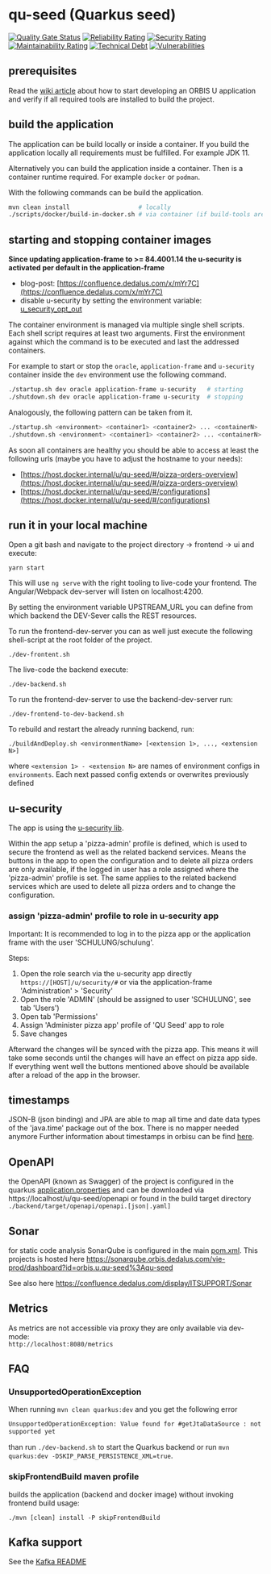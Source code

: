 # qu-seed (Quarkus seed)

[![Quality Gate Status](https://sonarqube.orbis.dedalus.com/vie-prod/api/project_badges/measure?project=orbis.u.qu-seed%3Aqu-seed&metric=alert_status)](https://sonarqube.orbis.dedalus.com/vie-prod/dashboard?id=orbis.u.qu-seed%3Aqu-seed)
[![Reliability Rating](https://sonarqube.orbis.dedalus.com/vie-prod/api/project_badges/measure?project=orbis.u.qu-seed%3Aqu-seed&metric=reliability_rating)](https://sonarqube.orbis.dedalus.com/vie-prod/dashboard?id=orbis.u.qu-seed%3Aqu-seed)
[![Security Rating](https://sonarqube.orbis.dedalus.com/vie-prod/api/project_badges/measure?project=orbis.u.qu-seed%3Aqu-seed&metric=security_rating)](https://sonarqube.orbis.dedalus.com/vie-prod/dashboard?id=orbis.u.qu-seed%3Aqu-seed)
[![Maintainability Rating](https://sonarqube.orbis.dedalus.com/vie-prod/api/project_badges/measure?project=orbis.u.qu-seed%3Aqu-seed&metric=sqale_rating)](https://sonarqube.orbis.dedalus.com/vie-prod/dashboard?id=orbis.u.qu-seed%3Aqu-seed)
[![Technical Debt](https://sonarqube.orbis.dedalus.com/vie-prod/api/project_badges/measure?project=orbis.u.qu-seed%3Aqu-seed&metric=sqale_index)](https://sonarqube.orbis.dedalus.com/vie-prod/dashboard?id=orbis.u.qu-seed%3Aqu-seed)
[![Vulnerabilities](https://sonarqube.orbis.dedalus.com/vie-prod/api/project_badges/measure?project=orbis.u.qu-seed%3Aqu-seed&metric=vulnerabilities)](https://sonarqube.orbis.dedalus.com/vie-prod/dashboard?id=orbis.u.qu-seed%3Aqu-seed)

## prerequisites

Read the [wiki article](https://wikihealthcare.agfa.net/x/JxHKEQ) about how to
start developing an ORBIS U application and verify if all required tools are
installed to build the project.

## build the application

The application can be build locally or inside a container. If you build the
application locally all requirements must be fulfilled. For example JDK 11.

Alternatively you can build the application inside a container. Then is a
container runtime required. For example `docker` or `podman`.

With the following commands can be build the application.

```bash
mvn clean install                   # locally
./scripts/docker/build-in-docker.sh # via container (if build-tools are not available)
```

## starting and stopping container images

**Since updating application-frame to >= 84.4001.14 the u-security is activated per default in the application-frame**

* blog-post: [https://confluence.dedalus.com/x/mYr7C](https://confluence.dedalus.com/x/mYr7C)
* disable u-security by setting the environment
  variable: [u_security_opt_out](https://trrsuv040.agfahealthcare.com/orbis-u/i-host-u/-/blob/master/documentation/user/environment-variables.md#u_security_opt_out)

The container environment is managed via multiple single shell scripts. Each
shell script requires at least two arguments. First the environment against
which the command is to be executed and last the addressed containers.

For example to start or stop the `oracle`, `application-frame` and `u-security`
container inside the `dev` environment use the following command.

```bash
./startup.sh dev oracle application-frame u-security   # starting
./shutdown.sh dev oracle application-frame u-security  # stopping
```

Analogously, the following pattern can be taken from it.

```bash
./startup.sh <environment> <container1> <container2> ... <containerN>
./shutdown.sh <environment> <container1> <container2> ... <containerN>
```

As soon all containers are healthy you should be able to access at least the following urls (maybe you have to adjust the hostname to your needs):
* [https://host.docker.internal/u/qu-seed/#/pizza-orders-overview](https://host.docker.internal/u/qu-seed/#/pizza-orders-overview)
* [https://host.docker.internal/u/qu-seed/#/configurations](https://host.docker.internal/u/qu-seed/#/configurations)

## run it in your local machine

Open a git bash and navigate to the project directory -> frontend -> ui and
execute:

`yarn start`

This will use `ng serve` with the right tooling to live-code your frontend. The
Angular/Webpack dev-server will listen on localhost:4200.

By setting the environment variable UPSTREAM_URL you can define from which
backend the DEV-Sever calls the REST resources.

To run the frontend-dev-server you can as well just execute the following
shell-script at the root folder of the project.

`./dev-frontent.sh`

The live-code the backend execute:

`./dev-backend.sh`

To run the frontend-dev-server to use the backend-dev-server run:

`./dev-frontend-to-dev-backend.sh`

To rebuild and restart the already running backend, run:

`./buildAndDeploy.sh <environmentName> [<extension 1>, ..., <extension N>]`

where `<extension 1> - <extension N>` are names of environment configs in
`environments`. Each next passed config extends or overwrites previously defined

## u-security

The app is using the [u-security lib](https://trrsuv040.agfahealthcare.com/orbis-u/u-security/-/blob/master/README.md).

Within the app setup a 'pizza-admin' profile is defined, which is used to
secure the frontend as well as the related backend services. Means the buttons
in the app to open the configuration and to delete all pizza orders are only
available, if the logged in user has a role assigned where the 'pizza-admin'
profile is set.
The same applies to the related backend services which are used to delete all
pizza orders and to change the configuration.

### assign 'pizza-admin' profile to role in u-security app

Important: It is recommended to log in to the pizza app or the application
frame with the user 'SCHULUNG/schulung'.

Steps:

1. Open the role search via the u-security app directly
   `https://[HOST]/u/security/#` or via the application-frame
   'Administration' > 'Security'
2. Open the role 'ADMIN' (should be assigned to user 'SCHULUNG',
   see tab 'Users')
3. Open tab 'Permissions'
4. Assign 'Administer pizza app' profile of 'QU Seed' app to role
5. Save changes

Afterward the changes will be synced with the pizza app. This means it will
take some seconds until the changes will have an effect on pizza app side.
If everything went well the buttons mentioned above should be available after
a reload of the app in the browser.

## timestamps

JSON-B (json binding) and JPA are able to map all time and date data types of
the 'java.time' package out of the box. There is no mapper needed anymore
Further information about timestamps in orbisu can be find
[here](http://wikihealthcare.agfa.net/x/3gpuFQ).

## OpenAPI

the OpenAPI (known as Swagger) of the project is configured in the
quarkus [application.properties](./backend/src/main/resources/application.properties)
and can be downloaded via https://localhost/u/qu-seed/openapi
or found in the build target directory `./backend/target/openapi/openapi.[json|.yaml]`

## Sonar

for static code analysis SonarQube is configured in the main [pom.xml](./pom.xml).
This projects is hosted here https://sonarqube.orbis.dedalus.com/vie-prod/dashboard?id=orbis.u.qu-seed%3Aqu-seed

See also here https://confluence.dedalus.com/display/ITSUPPORT/Sonar

## Metrics

As metrics are not accessible via proxy they are only available via
dev-mode: \
`http://localhost:8080/metrics`

## FAQ

### UnsupportedOperationException

When running `mvn clean quarkus:dev` and you get the following error

```txt
UnsupportedOperationException: Value found for #getJtaDataSource : not
supported yet
```

than run `./dev-backend.sh` to start the Quarkus backend or run `mvn quarkus:dev
-DSKIP_PARSE_PERSISTENCE_XML=true`.

### skipFrontendBuild maven profile

builds the application (backend and docker image) without invoking frontend
build usage:

`./mvn [clean] install -P skipFrontendBuild`

## Kafka support

See the [Kafka README](doc/KAFKA.md)
